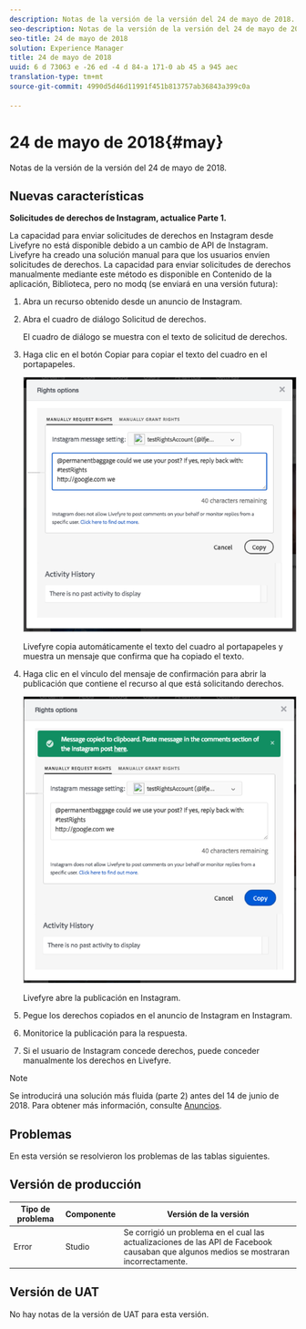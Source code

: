 ```yaml
---
description: Notas de la versión de la versión del 24 de mayo de 2018.
seo-description: Notas de la versión de la versión del 24 de mayo de 2018.
seo-title: 24 de mayo de 2018
solution: Experience Manager
title: 24 de mayo de 2018
uuid: 6 d 73063 e -26 ed -4 d 84-a 171-0 ab 45 a 945 aec
translation-type: tm+mt
source-git-commit: 4990d5d46d11991f451b813757ab36843a399c0a

---
```



# 24 de mayo de 2018{#may}

Notas de la versión de la versión del 24 de mayo de 2018.

## Nuevas características

**Solicitudes de derechos de Instagram, actualice Parte 1.**

La capacidad para enviar solicitudes de derechos en Instagram desde Livefyre no está disponible debido a un cambio de API de Instagram. Livefyre ha creado una solución manual para que los usuarios envíen solicitudes de derechos. La capacidad para enviar solicitudes de derechos manualmente mediante este método es disponible en Contenido de la aplicación, Biblioteca, pero no modq (se enviará en una versión futura):

1. Abra un recurso obtenido desde un anuncio de Instagram.
1. Abra el cuadro de diálogo Solicitud de derechos.

   El cuadro de diálogo se muestra con el texto de solicitud de derechos.

1. Haga clic en el botón Copiar para copiar el texto del cuadro en el portapapeles.

   ![](../assets/rr_insta_workaround1.png)

   Livefyre copia automáticamente el texto del cuadro al portapapeles y muestra un mensaje que confirma que ha copiado el texto.

1. Haga clic en el vínculo del mensaje de confirmación para abrir la publicación que contiene el recurso al que está solicitando derechos.

   ![](../assets/rr_insta_workaround2.png)

   Livefyre abre la publicación en Instagram.

1. Pegue los derechos copiados en el anuncio de Instagram en Instagram.
1. Monitorice la publicación para la respuesta.
1. Si el usuario de Instagram concede derechos, puede conceder manualmente los derechos en Livefyre.

>[!NOTE]
>
>Se introducirá una solución más fluida (parte 2) antes del 14 de junio de 2018. Para obtener más información, consulte [Anuncios](/help/using/c-anouncements.md#c_anouncements).

## Problemas

En esta versión se resolvieron los problemas de las tablas siguientes.

## Versión de producción

| **Tipo de problema** | **Componente** | **Versión de la versión** |
|---|---|---|
| Error | Studio | Se corrigió un problema en el cual las actualizaciones de las API de Facebook causaban que algunos medios se mostraran incorrectamente. |

## Versión de UAT

No hay notas de la versión de UAT para esta versión.
